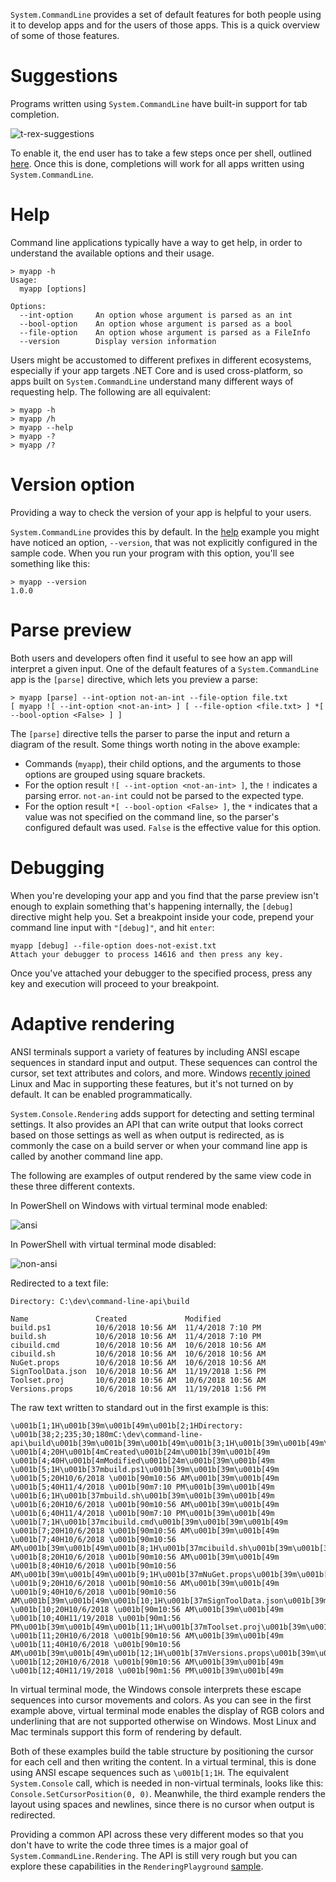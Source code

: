 `System.CommandLine` provides a set of default features for both people using it to develop apps and for the users of those apps. This is a quick overview of some of those features. 

# Suggestions

Programs written using `System.CommandLine` have built-in support for tab completion. 

![t-rex-suggestions](https://user-images.githubusercontent.com/547415/50387753-ef4c1280-06b8-11e9-90c8-89466d0bb406.gif)

To enable it, the end user has to take a few steps once per shell, outlined [here](dotnet-suggest). Once this is done, completions will work for all apps written using `System.CommandLine`.

# Help

Command line applications typically have a way to get help, in order to understand the available options and their usage.

```console
> myapp -h
Usage:
  myapp [options]

Options:
  --int-option     An option whose argument is parsed as an int
  --bool-option    An option whose argument is parsed as a bool
  --file-option    An option whose argument is parsed as a FileInfo
  --version        Display version information
```

Users might be accustomed to different prefixes in different ecosystems, especially if your app targets .NET Core and is used cross-platform, so apps built on `System.CommandLine` understand many different ways of requesting help. The following are all equivalent:

```console
> myapp -h
> myapp /h
> myapp --help
> myapp -?
> myapp /?
```

# Version option

Providing a way to check the version of your app is helpful to your users.

`System.CommandLine` provides this by default. In the [help](Features-overview#Help) example you might have noticed an option, `--version`, that was not explicitly configured in the sample code. When you run your program with this option, you'll see something like this:

```console
> myapp --version
1.0.0
```

# Parse preview

Both users and developers often find it useful to see how an app will interpret a given input. One of the default features of a `System.CommandLine` app is the `[parse]` directive, which lets you preview a parse:

```console
> myapp [parse] --int-option not-an-int --file-option file.txt
[ myapp ![ --int-option <not-an-int> ] [ --file-option <file.txt> ] *[ --bool-option <False> ] ]
```

The `[parse]` directive tells the parser to parse the input and return a diagram of the result. Some things worth noting in the above example:

* Commands (`myapp`), their child options, and the arguments to those options are grouped using square brackets. 
* For the option result `![ --int-option <not-an-int> ]`, the `!` indicates a parsing error. `not-an-int` could not be parsed to the expected type.
* For the option result `*[ --bool-option <False> ]`, the `*` indicates that a value was not specified on the command line, so the parser's configured default was used. `False` is the effective value for this option.

# Debugging

When you're developing your app and you find that the parse preview isn't enough to explain something that's happening internally, the `[debug]` directive might help you. Set a breakpoint inside your code, prepend your command line input with `"[debug]"`, and hit `enter`:

```console
myapp [debug] --file-option does-not-exist.txt
Attach your debugger to process 14616 and then press any key.
```

Once you've attached your debugger to the specified process, press any key and execution will proceed to your breakpoint.

# Adaptive rendering

ANSI terminals support a variety of features by including ANSI escape sequences in standard input and output. These sequences can control the cursor, set text attributes and colors, and more. Windows [recently joined](https://blogs.msdn.microsoft.com/commandline/2018/06/27/windows-command-line-the-evolution-of-the-windows-command-line/) Linux and Mac in supporting these features, but it's not turned on by default. It can be enabled programmatically.

`System.Console.Rendering` adds support for detecting and setting terminal settings. It also provides an API that can write output that looks correct based on those settings as well as when output is redirected, as is commonly the case on a build server or when your command line app is called by another command line app.

The following are examples of output rendered by the same view code in these three different contexts.

In PowerShell on Windows with virtual terminal mode enabled:

![ansi](https://user-images.githubusercontent.com/547415/50388667-575b2280-06d2-11e9-91ae-36e8ffabbf8a.png)

In PowerShell with virtual terminal mode disabled:

![non-ansi](https://user-images.githubusercontent.com/547415/50388673-85d8fd80-06d2-11e9-844b-4690e4b4ab5a.png)

Redirected to a text file:

```
Directory: C:\dev\command-line-api\build

Name               Created             Modified          
build.ps1          10/6/2018 10:56 AM  11/4/2018 7:10 PM 
build.sh           10/6/2018 10:56 AM  11/4/2018 7:10 PM 
cibuild.cmd        10/6/2018 10:56 AM  10/6/2018 10:56 AM
cibuild.sh         10/6/2018 10:56 AM  10/6/2018 10:56 AM
NuGet.props        10/6/2018 10:56 AM  10/6/2018 10:56 AM
SignToolData.json  10/6/2018 10:56 AM  11/19/2018 1:56 PM
Toolset.proj       10/6/2018 10:56 AM  10/6/2018 10:56 AM
Versions.props     10/6/2018 10:56 AM  11/19/2018 1:56 PM

```

The raw text written to standard out in the first example is this:

```console
\u001b[1;1H\u001b[39m\u001b[49m\u001b[2;1HDirectory: \u001b[38;2;235;30;180mC:\dev\command-line-api\build\u001b[39m\u001b[39m\u001b[49m\u001b[3;1H\u001b[39m\u001b[49m\u001b[4;1H\u001b[4mName\u001b[24m\u001b[39m\u001b[49m               \u001b[4;20H\u001b[4mCreated\u001b[24m\u001b[39m\u001b[49m             \u001b[4;40H\u001b[4mModified\u001b[24m\u001b[39m\u001b[49m          \u001b[5;1H\u001b[37mbuild.ps1\u001b[39m\u001b[39m\u001b[49m          \u001b[5;20H10/6/2018 \u001b[90m10:56 AM\u001b[39m\u001b[49m  \u001b[5;40H11/4/2018 \u001b[90m7:10 PM\u001b[39m\u001b[49m \u001b[6;1H\u001b[37mbuild.sh\u001b[39m\u001b[39m\u001b[49m           \u001b[6;20H10/6/2018 \u001b[90m10:56 AM\u001b[39m\u001b[49m  \u001b[6;40H11/4/2018 \u001b[90m7:10 PM\u001b[39m\u001b[49m \u001b[7;1H\u001b[37mcibuild.cmd\u001b[39m\u001b[39m\u001b[49m        \u001b[7;20H10/6/2018 \u001b[90m10:56 AM\u001b[39m\u001b[49m  \u001b[7;40H10/6/2018 \u001b[90m10:56 AM\u001b[39m\u001b[49m\u001b[8;1H\u001b[37mcibuild.sh\u001b[39m\u001b[39m\u001b[49m         \u001b[8;20H10/6/2018 \u001b[90m10:56 AM\u001b[39m\u001b[49m  \u001b[8;40H10/6/2018 \u001b[90m10:56 AM\u001b[39m\u001b[49m\u001b[9;1H\u001b[37mNuGet.props\u001b[39m\u001b[39m\u001b[49m        \u001b[9;20H10/6/2018 \u001b[90m10:56 AM\u001b[39m\u001b[49m  \u001b[9;40H10/6/2018 \u001b[90m10:56 AM\u001b[39m\u001b[49m\u001b[10;1H\u001b[37mSignToolData.json\u001b[39m\u001b[39m\u001b[49m  \u001b[10;20H10/6/2018 \u001b[90m10:56 AM\u001b[39m\u001b[49m  \u001b[10;40H11/19/2018 \u001b[90m1:56 PM\u001b[39m\u001b[49m\u001b[11;1H\u001b[37mToolset.proj\u001b[39m\u001b[39m\u001b[49m       \u001b[11;20H10/6/2018 \u001b[90m10:56 AM\u001b[39m\u001b[49m  \u001b[11;40H10/6/2018 \u001b[90m10:56 AM\u001b[39m\u001b[49m\u001b[12;1H\u001b[37mVersions.props\u001b[39m\u001b[39m\u001b[49m     \u001b[12;20H10/6/2018 \u001b[90m10:56 AM\u001b[39m\u001b[49m  \u001b[12;40H11/19/2018 \u001b[90m1:56 PM\u001b[39m\u001b[49m

```

 In virtual terminal mode, the Windows console interprets these escape sequences into cursor movements and colors. As you can see in the first example above, virtual terminal mode enables the display of RGB colors and underlining that are not supported otherwise on Windows. Most Linux and Mac terminals support this form of rendering by default. 
 
 Both of these examples build the table structure by positioning the cursor for each cell and then writing the content. In a virtual terminal, this is done using ANSI escape sequences such as `\u001b[1;1H`. The equivalent `System.Console` call, which is needed in non-virtual terminals, looks like this: `Console.SetCursorPosition(0, 0)`. Meanwhile, the third example renders the layout using spaces and newlines, since there is no cursor when output is redirected.

 Providing a common API across these very different modes so that you don't have to write the code three times is a major goal of `System.CommandLine.Rendering`. The API is still very rough but you can explore these capabilities in the `RenderingPlayground` [sample](https://github.com/dotnet/command-line-api/tree/master/samples/RenderingPlayground).
